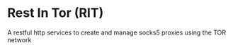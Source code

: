 # Rest In Tor (RIT)

A restful http services to create and manage socks5 proxies using the TOR network
